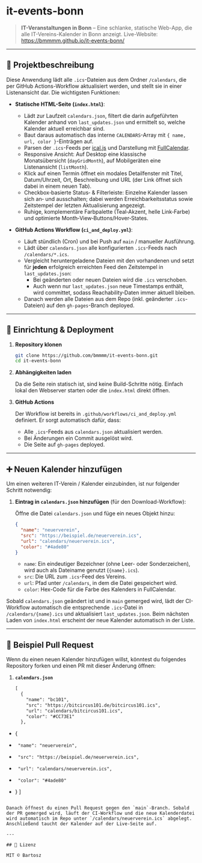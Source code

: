 # it-events-bonn

> **IT-Veranstaltungen in Bonn** – Eine schlanke, statische Web-App, die alle IT-Vereins-Kalender in Bonn anzeigt.
Live-Website: https://bmmmm.github.io/it-events-bonn/

---

## 📌 Projektbeschreibung

Diese Anwendung lädt alle `.ics`-Dateien aus dem Ordner `/calendars`, die per GitHub Actions-Workflow aktualisiert werden, und stellt sie in einer Listenansicht dar. Die wichtigsten Funktionen:

- **Statische HTML-Seite (`index.html`)**:
  - Lädt zur Laufzeit `calendars.json`, filtert die darin aufgeführten Kalender anhand von `last_updates.json` und ermittelt so, welche Kalender aktuell erreichbar sind.
  - Baut daraus automatisch das interne `CALENDARS`-Array mit `{ name, url, color }`-Einträgen auf.
  - Parsen der `.ics`-Feeds per [ical.js](https://github.com/mozilla-comm/ical.js/) und Darstellung mit [FullCalendar](https://fullcalendar.io/).
  - Responsive Ansicht: Auf Desktop eine klassische Monatsübersicht (`dayGridMonth`), auf Mobilgeräten eine Listenansicht (`listMonth`).
  - Klick auf einen Termin öffnet ein modales Detailfenster mit Titel, Datum/Uhrzeit, Ort, Beschreibung und URL (der Link öffnet sich dabei in einem neuen Tab).
  - Checkbox‑basierte Status‑ & Filterleiste: Einzelne Kalender lassen sich an‑ und ausschalten; dabei werden Erreichbarkeitsstatus sowie Zeitstempel der letzten Aktualisierung angezeigt.
  - Ruhige, komplementäre Farbpalette (Teal‑Akzent, helle Link‑Farbe) und optimierte Month‑View‑Buttons/Hover‑States.

- **GitHub Actions Workflow (`ci_and_deploy.yml`)**:
  - Läuft stündlich (Cron) und bei Push auf `main` / manueller Ausführung.
  - Lädt über `calendars.json` alle konfigurierten `.ics`-Feeds nach `/calendars/*.ics`.
  - Vergleicht heruntergeladene Dateien mit den vorhandenen und setzt für **jeden** erfolgreich erreichten Feed den Zeitstempel in `last_updates.json`:
    - Bei geänderten oder neuen Dateien wird die `.ics` verschoben.
    - Auch wenn nur `last_updates.json` neue Timestamps enthält, wird committet, sodass Reachability‑Daten immer aktuell bleiben.
  - Danach werden alle Dateien aus dem Repo (inkl. geänderter `.ics`-Dateien) auf den `gh-pages`-Branch deployed.

---

## 🚀 Einrichtung & Deployment

1. **Repository klonen**

   ```bash
   git clone https://github.com/bmmmm/it-events-bonn.git
   cd it-events-bonn
   ```

2. **Abhängigkeiten laden**

   Da die Seite rein statisch ist, sind keine Build-Schritte nötig. Einfach lokal den Webserver starten oder die `index.html` direkt öffnen.

3. **GitHub Actions**

   Der Workflow ist bereits in `.github/workflows/ci_and_deploy.yml` definiert. Er sorgt automatisch dafür, dass:
   - Alle `.ics`-Feeds aus `calendars.json` aktualisiert werden.
   - Bei Änderungen ein Commit ausgelöst wird.
   - Die Seite auf `gh-pages` deployed.

---

## ➕ Neuen Kalender hinzufügen

Um einen weiteren IT-Verein / Kalender einzubinden, ist nur folgender Schritt notwendig:

1. **Eintrag in `calendars.json` hinzufügen** (für den Download-Workflow):

   Öffne die Datei `calendars.json` und füge ein neues Objekt hinzu:

   ```json
   {
     "name": "neuerverein",
     "src": "https://beispiel.de/neuerverein.ics",
     "url": "calendars/neuerverein.ics",
     "color": "#4ade80"
   }
   ```

   - `name`: Ein eindeutiger Bezeichner (ohne Leer- oder Sonderzeichen), wird auch als Dateiname genutzt (`{name}.ics`).
   - `src`: Die URL zum `.ics`-Feed des Vereins.
   - `url`: Pfad unter `/calendars`, in dem die Datei gespeichert wird.
   - `color`: Hex-Code für die Farbe des Kalenders in FullCalendar.

Sobald `calendars.json` geändert ist und in `main` gemerged wird, lädt der CI-Workflow automatisch die entsprechende `.ics`-Datei in `/calendars/{name}.ics` und aktualisiert `last_updates.json`. Beim nächsten Laden von `index.html` erscheint der neue Kalender automatisch in der Liste.

---

## 📄 Beispiel Pull Request

Wenn du einen neuen Kalender hinzufügen willst, könntest du folgendes Repository forken und einen PR mit dieser Änderung öffnen:

1. **`calendars.json`**

   ```diff
   [
     {
       "name": "bc101",
       "src": "https://bitcircus101.de/bitcircus101.ics",
       "url": "calendars/bitcircus101.ics",
       "color": "#CC73E1"
     },
+    {
+      "name": "neuerverein",
+      "src": "https://beispiel.de/neuerverein.ics",
+      "url": "calendars/neuerverein.ics",
+      "color": "#4ade80"
+    }
   ]
   ```

Danach öffnest du einen Pull Request gegen den `main`-Branch. Sobald der PR gemerged wird, läuft der CI-Workflow und die neue Kalenderdatei wird automatisch im Repo unter `/calendars/neuerverein.ics` abgelegt. Anschließend taucht der Kalender auf der Live-Seite auf.

---

## 📜 Lizenz

MIT © Bartosz
